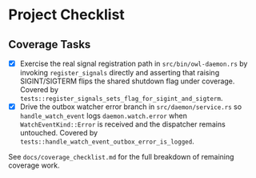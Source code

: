 # Project Checklist

## Coverage Tasks
- [x] Exercise the real signal registration path in `src/bin/owl-daemon.rs` by invoking
  `register_signals` directly and asserting that raising SIGINT/SIGTERM flips the shared
  shutdown flag under coverage. Covered by `tests::register_signals_sets_flag_for_sigint_and_sigterm`.
- [x] Drive the outbox watcher error branch in `src/daemon/service.rs` so
  `handle_watch_event` logs `daemon.watch.error` when `WatchEventKind::Error` is received and
  the dispatcher remains untouched. Covered by `tests::handle_watch_event_outbox_error_is_logged`.

See `docs/coverage_checklist.md` for the full breakdown of remaining coverage work.
